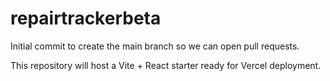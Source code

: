 # repairtrackerbeta

Initial commit to create the main branch so we can open pull requests.

This repository will host a Vite + React starter ready for Vercel deployment.
